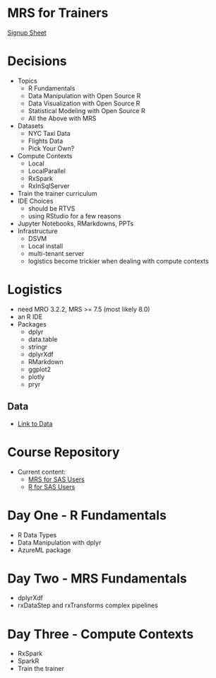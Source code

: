 MRS for Trainers
================

[Signup Sheet](https://onedrive.live.com/redir?resid=38B5EC7C9195C01B!224&authkey=!ABNM-z62PPZ2KC8&ithint=file%2cxlsx)

# Decisions

+ Topics
    * R Fundamentals
    * Data Manipulation with Open Source R
    * Data Visualization with Open Source R
    * Statistical Modeling with Open Source R
    * All the Above with MRS
+ Datasets
    * NYC Taxi Data
    * Flights Data
    * Pick Your Own?
+ Compute Contexts
    * Local
    * LocalParallel
    * RxSpark
    * RxInSqlServer
+ Train the trainer curriculum
+ IDE Choices
    * should be RTVS
    * using RStudio for a few reasons
+ Jupyter Notebooks, RMarkdowns, PPTs
+ Infrastructure
    * DSVM
    * Local install
    * multi-tenant server
    * logistics become trickier when dealing with compute contexts

# Logistics
+ need MRO 3.2.2, MRS >= 7.5 (most likely 8.0)
+ an R IDE
+ Packages
    * dplyr
    * data.table
    * stringr
    * dplyrXdf
    * RMarkdown
    * ggplot2
    * plotly
    * pryr

## Data
+ [Link to Data](https://microsoft-my.sharepoint.com/personal/alizaidi_microsoft_com/_layouts/15/guestaccess.aspx?guestaccesstoken=z93XnvZYkC%2fv9wIByirEMaSnm0uKyK33T6MLfWov0aw%3d&docid=2_11ba7b32a07954f26bdc0e4e3fec4c0f9&rev=1)

# Course Repository

+ Current content:
    * [MRS for SAS Users](https://github.com/Azure/Cortana-Intelligence-Gallery-Content/blob/master/Tutorials/MRS-for-SAS-Users/MRS%20for%20SAS%20Users.md)
    * [R for SAS Users](https://github.com/Azure/Cortana-Intelligence-Gallery-Content/blob/master/Tutorials/R-for-SAS-Users/R%20for%20SAS%20Users.md)

# Day One - R Fundamentals

+ R Data Types
+ Data Manipulation with dplyr
+ AzureML package

# Day Two - MRS Fundamentals

+ dplyrXdf
+ rxDataStep and rxTransforms complex pipelines

# Day Three - Compute Contexts

+ RxSpark
+ SparkR
+ Train the trainer